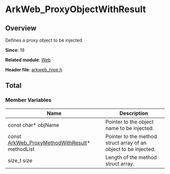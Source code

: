 # ArkWeb_ProxyObjectWithResult
<!--Kit: ArkWeb-->
<!--Subsystem: Web-->
<!--Owner: @aohui-->
<!--Designer: @yaomingliu-->
<!--Tester: @ghiker-->
<!--Adviser: @HelloCrease-->

## Overview

Defines a proxy object to be injected.

**Since**: 18

**Related module**: [Web](capi-web.md)

**Header file**: [arkweb_type.h](capi-arkweb-type-h.md)

## Total

### Member Variables

| Name                                                | Description|
|----------------------------------------------------| -- |
| const char* objName                                | Pointer to the object name to be injected.|
| const [ArkWeb_ProxyMethodWithResult](capi-web-arkweb-proxymethodwithresult.md)* methodList | Pointer to the method struct array of an object to be injected.|
| size_t size                                        | Length of the method struct array.|
